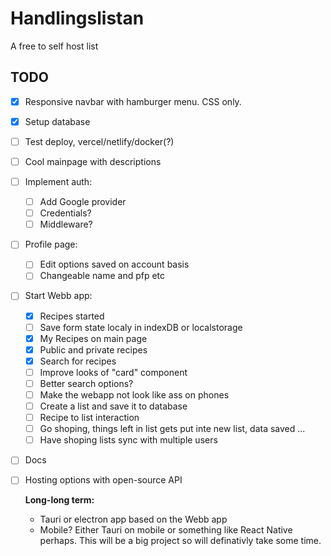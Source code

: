 # Handlingslistan

A free to self host list

## TODO

- [x] Responsive navbar with hamburger menu. CSS only.
- [x] Setup database
- [ ] Test deploy, vercel/netlify/docker(?)
- [ ] Cool mainpage with descriptions
- [ ] Implement auth:
  - [ ] Add Google provider
  - [ ] Credentials?
  - [ ] Middleware?
- [ ] Profile page:
  - [ ] Edit options saved on account basis
  - [ ] Changeable name and pfp etc
- [ ] Start Webb app:
  - [x] Recipes started
  - [ ] Save form state localy in indexDB or localstorage
  - [x] My Recipes on main page
  - [x] Public and private recipes
  - [x] Search for recipes
  - [ ] Improve looks of "card" component
  - [ ] Better search options?
  - [ ] Make the webapp not look like ass on phones
  - [ ] Create a list and save it to database
  - [ ] Recipe to list interaction
  - [ ] Go shoping, things left in list gets put inte new list, data saved ...
  - [ ] Have shoping lists sync with multiple users
- [ ] Docs
- [ ] Hosting options with open-source API

  **Long-long term:**

  - Tauri or electron app based on the Webb app
  - Mobile? Either Tauri on mobile or something like React Native perhaps. This will be a big project so will definativly take some time.
